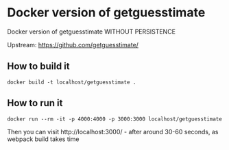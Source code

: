 # Docker version of getguesstimate

Docker version of getguesstimate WITHOUT PERSISTENCE

Upstream: https://github.com/getguesstimate/


## How to build it
```
docker build -t localhost/getguesstimate .
```

## How to run it
```
docker run --rm -it -p 4000:4000 -p 3000:3000 localhost/getguesstimate
```

Then you can visit http://localhost:3000/ - after around 30-60 seconds, as webpack build takes time
